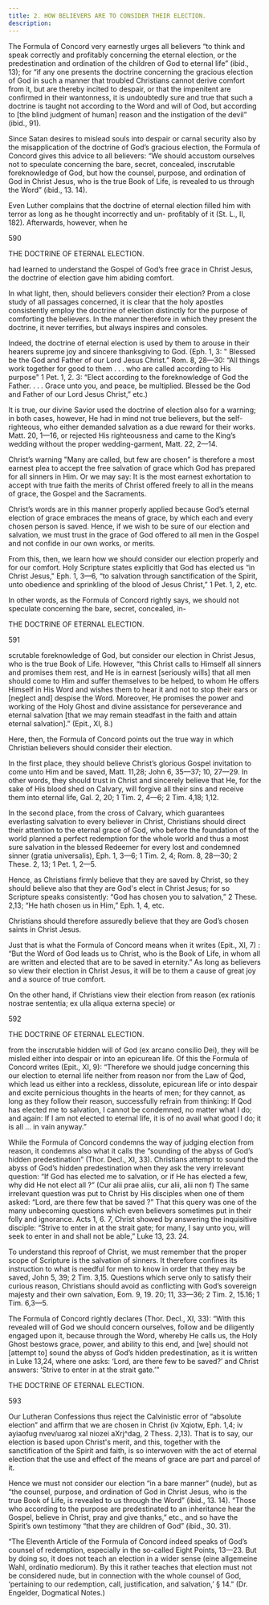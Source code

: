 ```yaml
---
title: 2. HOW BELIEVERS ARE TO CONSIDER THEIR ELECTION.
description: 
---
```


The Formula of Concord very earnestly urges all believers “to think and speak correctly and profitably concerning the eternal election, or the predestination and ordination of the children of God to eternal life” (ibid., 13); for “if any one presents the doctrine concerning the gracious election of God in such a manner that troubled Christians cannot derive comfort from it, but are thereby incited to despair, or that the impenitent are confirmed in their wantonness, it is undoubtedly sure and true that such a doctrine is taught not according to the Word and will of Ood, but according to [the blind judgment of human] reason and the instigation of the devil” (ibid., 91). 

Since Satan desires to mislead souls into despair or carnal security also by the misapplication of the doctrine of God’s gracious election, the Formula of Concord gives this advice to all believers: “We should accustom ourselves not to speculate concerning the bare, secret, concealed, inscrutable foreknowledge of God, but how the counsel, purpose, and ordination of God in Christ Jesus, who is the true Book of Life, is revealed to us through the Word” (ibid., 13. 14). 

Even Luther complains that the doctrine of eternal election filled him with terror as long as he thought incorrectly and un- profitably of it (St. L., II, 182). Afterwards, however, when he 



590 


THE DOCTRINE OF ETERNAL ELECTION. 


had learned to understand the Gospel of God’s free grace in Christ Jesus, the doctrine of election gave him abiding comfort. 

In what light, then, should believers consider their election? Prom a close study of all passages concerned, it is clear that the holy apostles consistently employ the doctrine of election distinctly for the purpose of comforting the believers. In the manner therefore in which they present the doctrine, it never terrifies, but always inspires and consoles. 

Indeed, the doctrine of eternal election is used by them to arouse in their hearers supreme joy and sincere thanksgiving to God. (Eph. 1, 3: " Blessed be the God and Father of our Lord Jesus Christ.” Rom. 8, 28—30: “All things work together for good to them . . . who are called according to His purpose" 1 Pet. 1, 2. 3: “Elect according to the foreknowledge of God the Father. . . . Grace unto you, and peace, be multiplied. Blessed be the God and Father of our Lord Jesus Christ,” etc.) 

It is true, our divine Savior used the doctrine of election also for a warning; in both cases, however, He had in mind not true believers, but the self-righteous, who either demanded salvation as a due reward for their works. Matt. 20, 1—16, or rejected His righteousness and came to the King’s wedding without the proper wedding-garment, Matt. 22, 2—14. 

Christ’s warning "Many are called, but few are chosen” is therefore a most earnest plea to accept the free salvation of grace which God has prepared for all sinners in Him. Or we may say: It is the most earnest exhortation to accept with true faith the merits of Christ offered freely to all in the means of grace, the Gospel and the Sacraments. 

Christ’s words are in this manner properly applied because God’s eternal election of grace embraces the means of grace, by which each and every chosen person is saved. Hence, if we wish to be sure of our election and salvation, we must trust in the grace of God offered to all men in the Gospel and not confide in our own works, or merits. 

From this, then, we learn how we should consider our election properly and for our comfort. Holy Scripture states explicitly that God has elected us “in Christ Jesus," Eph. 1, 3—6, “to salvation through sanctification of the Spirit, unto obedience and sprinkling of the blood of Jesus Christ,” 1 Pet. 1, 2, etc. 

In other words, as the Formula of Concord rightly says, we should not speculate concerning the bare, secret, concealed, in- 



THE DOCTRINE OF ETERNAL ELECTION. 


591 


scrutable foreknowledge of God, but consider our election in Christ Jesus, who is the true Book of Life. However, “this Christ calls to Himself all sinners and promises them rest, and He is in earnest [seriously wills] that all men should come to Him and suffer themselves to be helped, to whom He offers Himself in His Word and wishes them to hear it and not to stop their ears or [neglect and] despise the Word. Moreover, He promises the power and working of the Holy Ghost and divine assistance for perseverance and eternal salvation [that we may remain steadfast in the faith and attain eternal salvation].” (Epit., XI, 8.) 

Here, then, the Formula of Concord points out the true way in which Christian believers should consider their election. 

In the first place, they should believe Christ’s glorious Gospel invitation to come unto Him and be saved, Matt. 11,28; John 6, 35—37; 10, 27—29. In other words, they should trust in Christ and sincerely believe that He, for the sake of His blood shed on Calvary, will forgive all their sins and receive them into eternal life, Gal. 2, 20; 1 Tim. 2, 4—6; 2 Tim. 4,18; 1,12. 

In the second place, from the cross of Calvary, which guarantees everlasting salvation to every believer in Christ, Christians should direct their attention to the eternal grace of God, who before the foundation of the world planned a perfect redemption for the whole world and thus a most sure salvation in the blessed Redeemer for every lost and condemned sinner (gratia universalis), Eph. 1, 3—6; 1 Tim. 2, 4; Rom. 8, 28—30; 2 These. 2, 13; 1 Pet. 1, 2—5. 

Hence, as Christians firmly believe that they are saved by Christ, so they should believe also that they are God's elect in Christ Jesus; for so Scripture speaks consistently: “God has chosen you to salvation,” 2 These. 2,13; “He hath chosen us in Him,” Eph. 1, 4, etc. 

Christians should therefore assuredly believe that they are God’s chosen saints in Christ Jesus. 

Just that is what the Formula of Concord means when it writes (Epit., XI, 7) : “But the Word of God leads us to Christ, who is the Book of Life, in whom all are written and elected that are to be saved in eternity.” As long as believers so view their election in Christ Jesus, it will be to them a cause of great joy and a source of true comfort. 

On the other hand, if Christians view their election from reason (ex rationis nostrae sententia; ex ulla aliqua externa specie) or 



592 


THE DOCTRINE OF ETERNAL ELECTION. 


from the inscrutable hidden will of God (ex arcano consilio Dei), they will be misled either into despair or into an epicurean life. Of this the Formula of Concord writes (Epit., XI, 9): “Therefore we should judge concerning this our election to eternal life neither from reason nor from the Law of Qod, which lead us either into a reckless, dissolute, epicurean life or into despair and excite pernicious thoughts in the hearts of men; for they cannot, as long as they follow their reason, successfully refrain from thinking: If Qod has elected me to salvation, I cannot be condemned, no matter what I do; and again: If I am not elected to eternal life, it is of no avail what good I do; it is all ... in vain anyway.” 

While the Formula of Concord condemns the way of judging election from reason, it condemns also what it calls the “sounding of the abyss of God’s hidden predestination” (Thor. Decl., XI, 33). Christians attempt to sound the abyss of God’s hidden predestination when they ask the very irrelevant question: “If God has elected me to salvation, or if He has elected a few, why did He not elect all ?” (Cur alii prae aliis, cur alii, alii non f) The same irrelevant question was put to Christ by His disciples when one of them asked: “Lord, are there few that be saved ?” That this query was one of the many unbecoming questions which even believers sometimes put in their folly and ignorance. Acts 1, 6. 7, Christ showed by answering the inquisitive disciple: “Strive to enter in at the strait gate; for many, I say unto you, will seek to enter in and shall not be able,” Luke 13, 23. 24. 

To understand this reproof of Christ, we must remember that the proper scope of Scripture is the salvation of sinners. It therefore confines its instruction to what is needful for men to know in order that they may be saved, John 5, 39; 2 Tim. 3,15. Questions which serve only to satisfy their curious reason, Christians should avoid as conflicting with God’s sovereign majesty and their own salvation, Eom. 9, 19. 20; 11, 33—36; 2 Tim. 2, 15.16; 1 Tim. 6,3—5. 

The Formula of Concord rightly declares (Thor. Decl., XI, 33): “With this revealed will of God we should concern ourselves, follow and be diligently engaged upon it, because through the Word, whereby He calls us, the Holy Ghost bestows grace, power, and ability to this end, and [we] should not [attempt to] sound the abyss of God’s hidden predestination, as it is written in Luke 13,24, where one asks: ‘Lord, are there few to be saved?’ and Christ answers: ‘Strive to enter in at the strait gate.’” 



THE DOCTRINE OF ETERNAL ELECTION. 


593 


Our Lutheran Confessions thus reject the Calvinistic error of “absolute election” and affirm that we are chosen in Christ (iv Xqiotw, Eph. 1,4; iv ayiaofug nvev/uarog xal niozei aXrj^dag, 2 Thess. 2,13). That is to say, our election is based upon Christ's merit, and this, together with the sanctification of the Spirit and faith, is so interwoven with the act of eternal election that the use and effect of the means of grace are part and parcel of it. 

Hence we must not consider our election “in a bare manner” (nude), but as “the counsel, purpose, and ordination of God in Christ Jesus, who is the true Book of Life, is revealed to us through the Word” (ibid., 13. 14). “Those who according to the purpose are predestinated to an inheritance hear the Gospel, believe in Christ, pray and give thanks,” etc., and so have the Spirit’s own testimony “that they are children of God” (ibid., 30. 31). 

“The Eleventh Article of the Formula of Concord indeed speaks of God’s counsel of redemption, especially in the so-called Eight Points, 13—23. But by doing so, it does not teach an election in a wider sense (eine allgemeine Wahl, ordinatio mediorum). By this it rather teaches that election must not be considered nude, but in connection with the whole counsel of God, ‘pertaining to our redemption, call, justification, and salvation,’ § 14.” (Dr. Engelder, Dogmatical Notes.) 
